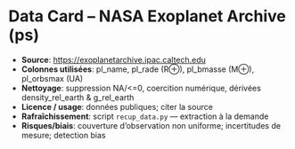 # Data Card – NASA Exoplanet Archive (ps)

- **Source**: https://exoplanetarchive.ipac.caltech.edu
- **Colonnes utilisées**: pl_name, pl_rade (R⊕), pl_bmasse (M⊕), pl_orbsmax (UA)
- **Nettoyage**: suppression NA/<=0, coercition numérique, dérivées density_rel_earth & g_rel_earth
- **Licence / usage**: données publiques; citer la source
- **Rafraîchissement**: script `recup_data.py` — extraction à la demande
- **Risques/biais**: couverture d’observation non uniforme; incertitudes de mesure; detection bias
